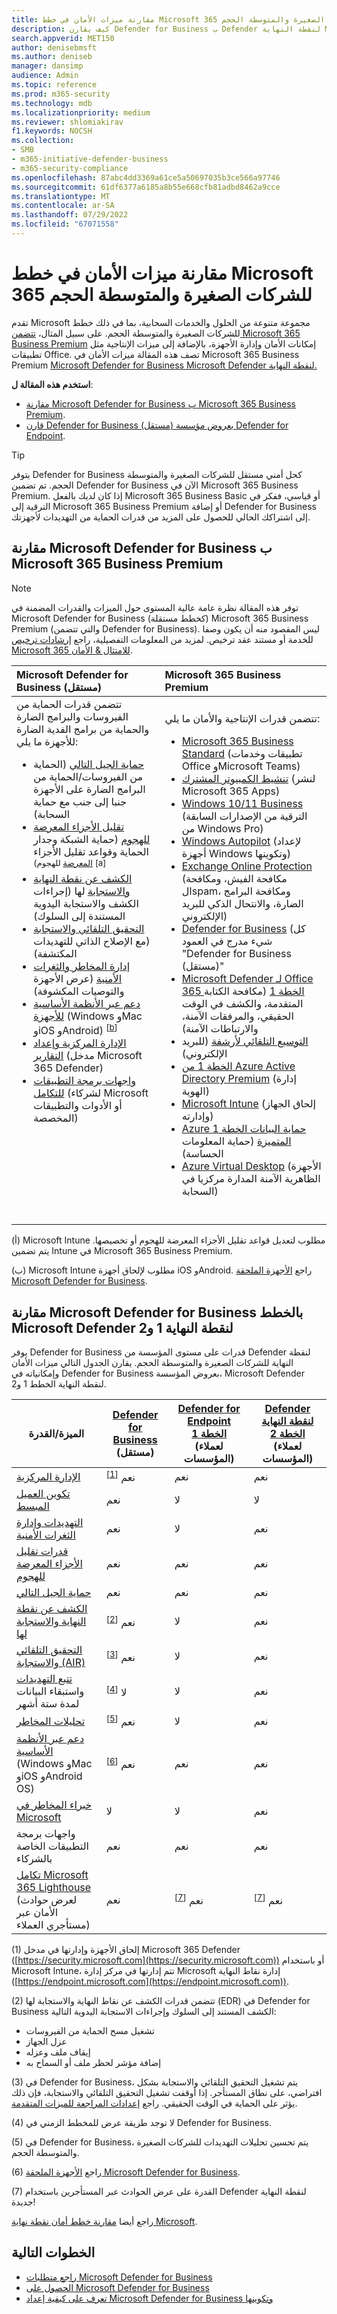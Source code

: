 ```yaml
---
title: مقارنة ميزات الأمان في خطط Microsoft 365 للشركات الصغيرة والمتوسطة الحجم
description: كيف يقارن Defender for Business ب Defender لنقطة النهاية Microsoft 365 Business Premium؟ اطلع على ما هو مضمن في كل خطة حتى تتمكن من اتخاذ قرار أكثر استنارة لشركتك.
search.appverid: MET150
author: denisebmsft
ms.author: deniseb
manager: dansimp
audience: Admin
ms.topic: reference
ms.prod: m365-security
ms.technology: mdb
ms.localizationpriority: medium
ms.reviewer: shlomiakirav
f1.keywords: NOCSH
ms.collection:
- SMB
- m365-initiative-defender-business
- m365-security-compliance
ms.openlocfilehash: 87abc4dd3369a61ce5a50697035b3ce566a97746
ms.sourcegitcommit: 61df6377a6185a8b55e668cfb81adbd8462a9cce
ms.translationtype: MT
ms.contentlocale: ar-SA
ms.lasthandoff: 07/29/2022
ms.locfileid: "67071558"
---
```

# <a name="compare-security-features-in-microsoft-365-plans-for-small-and-medium-sized-businesses"></a>مقارنة ميزات الأمان في خطط Microsoft 365 للشركات الصغيرة والمتوسطة الحجم

تقدم Microsoft مجموعة متنوعة من الحلول والخدمات السحابية، بما في ذلك خطط للشركات الصغيرة والمتوسطة الحجم. على سبيل المثال، [تتضمن Microsoft 365 Business Premium](../../business/microsoft-365-business-overview.md) إمكانات الأمان وإدارة الأجهزة، بالإضافة إلى ميزات الإنتاجية مثل تطبيقات Office. تصف هذه المقالة ميزات الأمان في Microsoft 365 Business Premium [Microsoft Defender for Business Microsoft Defender لنقطة النهاية.](../defender-endpoint/microsoft-defender-endpoint.md)


**استخدم هذه المقالة ل**:

- [مقارنة Microsoft Defender for Business ب Microsoft 365 Business Premium](#compare-microsoft-defender-for-business-to-microsoft-365-business-premium).
- [قارن Defender for Business (مستقل) بعروض مؤسسة Defender for Endpoint](#compare-microsoft-defender-for-business-to-microsoft-defender-for-endpoint-plans-1-and-2).

> [!TIP]
> يتوفر Defender for Business كحل أمني مستقل للشركات الصغيرة والمتوسطة الحجم. تم تضمين Defender for Business الآن في Microsoft 365 Business Premium. إذا كان لديك بالفعل Microsoft 365 Business Basic أو قياسي، ففكر في الترقية إلى Microsoft 365 Business Premium أو إضافة Defender for Business إلى اشتراكك الحالي للحصول على المزيد من قدرات الحماية من التهديدات لأجهزتك.

## <a name="compare-microsoft-defender-for-business-to-microsoft-365-business-premium"></a>مقارنة Microsoft Defender for Business ب Microsoft 365 Business Premium

> [!NOTE]
> توفر هذه المقالة نظرة عامة عالية المستوى حول الميزات والقدرات المضمنة في Microsoft Defender for Business (كخطط مستقلة) Microsoft 365 Business Premium (والتي تتضمن Defender for Business). ليس المقصود منه أن يكون وصفا للخدمة أو مستند عقد ترخيص. لمزيد من المعلومات التفصيلية، راجع [إرشادات ترخيص Microsoft 365 للامتثال & الأمان](/office365/servicedescriptions/microsoft-365-service-descriptions/microsoft-365-tenantlevel-services-licensing-guidance/microsoft-365-security-compliance-licensing-guidance).

| Microsoft Defender for Business (مستقل) | Microsoft 365 Business Premium |
|:---|:---|
| تتضمن قدرات الحماية من الفيروسات والبرامج الضارة والحماية من برامج الفدية الضارة للأجهزة ما يلي: <ul><li>[حماية الجيل التالي](../defender-endpoint/microsoft-defender-antivirus-in-windows-10.md) (الحماية من الفيروسات/الحماية من البرامج الضارة على الأجهزة جنبا إلى جنب مع حماية السحابة)</li><li>[تقليل الأجزاء المعرضة للهجوم](../defender-endpoint/overview-attack-surface-reduction.md) (حماية الشبكة وجدار الحماية وقواعد تقليل الأجزاء <sup>[المعرضة](#fna) للهجوم) [a]</sup></li><li>[الكشف عن نقطة النهاية والاستجابة](../defender-endpoint/overview-endpoint-detection-response.md) لها (إجراءات الكشف والاستجابة اليدوية المستندة إلى السلوك)</li><li>[التحقيق التلقائي والاستجابة](../defender/m365d-autoir.md) (مع الإصلاح الذاتي للتهديدات المكتشفة)</li><li>[إدارة المخاطر والثغرات الأمنية](mdb-view-tvm-dashboard.md) (عرض الأجهزة والتوصيات المكشوفة)</li><li>[دعم عبر الأنظمة الأساسية للأجهزة](mdb-onboard-devices.md) (Windows وMac وiOS وAndroid) <sup>[[b](#fnb)]</sup></li><li>[الإدارة المركزية وإعداد التقارير](mdb-get-started.md) (مدخل Microsoft 365 Defender)</li><li>[واجهات برمجة التطبيقات للتكامل](../defender-endpoint/management-apis.md) (لشركاء Microsoft أو الأدوات والتطبيقات المخصصة)</li></ul><br/><br/><br/><br/><br/><br/><br/> | تتضمن قدرات الإنتاجية والأمان ما يلي:<ul><li>[Microsoft 365 Business Standard](../../admin/admin-overview/what-is-microsoft-365-for-business.md) (تطبيقات وخدمات Office وMicrosoft Teams)</li><li>[تنشيط الكمبيوتر المشترك](/deployoffice/overview-shared-computer-activation) (لنشر Microsoft 365 Apps)</li><li>[Windows 10/11 Business](../../business-premium/m365bp-upgrade-windows-10-pro.md) (الترقية من الإصدارات السابقة من Windows Pro)</li><li>[Windows Autopilot](/mem/autopilot/windows-autopilot) (لإعداد أجهزة Windows وتكوينها)</li><li>[Exchange Online Protection](../office-365-security/exchange-online-protection-overview.md) (مكافحة الفيش، ومكافحة الspam، ومكافحة البرامج الضارة، والانتحال الذكي للبريد الإلكتروني)</li><li>[Defender for Business](mdb-overview.md) (كل شيء مدرج في العمود "Defender for Business (مستقل)" </li><li>[Microsoft Defender لـ Office 365 الخطة 1](../office-365-security/overview.md) (مكافحة الكتابة المتقدمة، والكشف في الوقت الحقيقي، والمرفقات الآمنة، والارتباطات الآمنة)</li><li>[التوسيع التلقائي لأرشفة](../../compliance/autoexpanding-archiving.md) (للبريد الإلكتروني)</li><li>[الخطة 1 من Azure Active Directory Premium](/azure/active-directory/fundamentals/active-directory-whatis) (إدارة الهوية)</li><li>[Microsoft Intune](/mem/intune/fundamentals/what-is-intune) (إلحاق الجهاز وإدارته)</li><li>[Azure حماية البيانات الخطة 1 المتميزة](/azure/information-protection/what-is-information-protection) (حماية المعلومات الحساسة)</li><li>[Azure Virtual Desktop](/azure/virtual-desktop/overview) (الأجهزة الظاهرية الآمنة المدارة مركزيا في السحابة)</li></ul> |

(<a id="fna">أ</a>) Microsoft Intune مطلوب لتعديل قواعد تقليل الأجزاء المعرضة للهجوم أو تخصيصها. يتم تضمين Intune في Microsoft 365 Business Premium.

(<a id="fnb">ب</a>) Microsoft Intune مطلوب لإلحاق أجهزة iOS وAndroid. راجع [الأجهزة الملحقة Microsoft Defender for Business](mdb-onboard-devices.md).

## <a name="compare-microsoft-defender-for-business-to-microsoft-defender-for-endpoint-plans-1-and-2"></a>مقارنة Microsoft Defender for Business بالخطط Microsoft Defender لنقطة النهاية 1 و2

يوفر Defender for Business قدرات على مستوى المؤسسة من Defender لنقطة النهاية للشركات الصغيرة والمتوسطة الحجم. يقارن الجدول التالي ميزات الأمان وإمكانياته في Defender for Business بعروض المؤسسة، Microsoft Defender لنقطة النهاية الخطط 1 و2.

|الميزة/القدرة|[Defender for Business](mdb-overview.md)<br/>(مستقل)|[Defender for Endpoint الخطة 1](../defender-endpoint/defender-endpoint-plan-1.md)<br/>(لعملاء المؤسسات) |[Defender لنقطة النهاية الخطة 2](../defender-endpoint/microsoft-defender-endpoint.md)<br/>(لعملاء المؤسسات) |
|---|---|---|---|
|[الإدارة المركزية](../defender-endpoint/manage-atp-post-migration.md) |نعم <sup>[[1](#fn1)]</sup>|نعم|نعم|
|[تكوين العميل المبسط](mdb-simplified-configuration.md)|نعم|لا|لا|
|[التهديدات وإدارة الثغرات الأمنية](../defender-endpoint/next-gen-threat-and-vuln-mgt.md)|نعم|لا|نعم|
|[قدرات تقليل الأجزاء المعرضة للهجوم](../defender-endpoint/overview-attack-surface-reduction.md)|نعم|نعم|نعم|
|[حماية الجيل التالي](../defender-endpoint/next-generation-protection.md)|نعم|نعم|نعم|
|[الكشف عن نقطة النهاية والاستجابة لها](../defender-endpoint/overview-endpoint-detection-response.md)|نعم <sup>[[2](#fn2)]</sup>|لا|نعم|
|[التحقيق التلقائي والاستجابة (AIR)](../defender-endpoint/automated-investigations.md)|نعم <sup>[[3](#fn3)]</sup>|لا|نعم|
|[تتبع التهديدات](../defender-endpoint/advanced-hunting-overview.md) واستبقاء البيانات لمدة ستة أشهر |لا <sup>[[4](#fn4)]</sup>|لا|نعم|
|[تحليلات المخاطر](../defender-endpoint/threat-analytics.md)|نعم <sup>[[5](#fn5)]</sup>|لا|نعم|
|[دعم عبر الأنظمة الأساسية](../defender-endpoint/minimum-requirements.md) <br/>(Windows وMac وiOS وAndroid OS)|نعم <sup>[[6](#fn6)]</sup>|نعم|نعم|
|[خبراء المخاطر في Microsoft](../defender-endpoint/microsoft-threat-experts.md)|لا|لا|نعم|
|واجهات برمجة التطبيقات الخاصة بالشركاء|نعم|نعم|نعم|
|[تكامل Microsoft 365 Lighthouse](../../lighthouse/m365-lighthouse-overview.md) <br/>(لعرض حوادث الأمان عبر مستأجري العملاء)|نعم |نعم <sup>[[7](#fn7)]</sup>|نعم <sup>[[7](#fn7)]</sup>|

(<a id="fn1">1</a>) إلحاق الأجهزة وإدارتها في مدخل Microsoft 365 Defender ([https://security.microsoft.com](https://security.microsoft.com)) أو باستخدام Microsoft Intune، تتم إدارتها في مركز إدارة Microsoft إدارة نقاط النهاية ([https://endpoint.microsoft.com](https://endpoint.microsoft.com)).

(<a id="fn2">2</a>) تتضمن قدرات الكشف عن نقاط النهاية والاستجابة لها (EDR) في Defender for Business الكشف المستند إلى السلوك وإجراءات الاستجابة اليدوية التالية: 
- تشغيل مسح الحماية من الفيروسات
- عزل الجهاز
- إيقاف ملف وعزله
- إضافة مؤشر لحظر ملف أو السماح به

(<a id="fn3">3</a>) في Defender for Business، يتم تشغيل التحقيق التلقائي والاستجابة بشكل افتراضي، على نطاق المستأجر. إذا أوقفت تشغيل التحقيق التلقائي والاستجابة، فإن ذلك يؤثر على الحماية في الوقت الحقيقي. راجع [إعدادات المراجعة للميزات المتقدمة](mdb-configure-security-settings.md#review-settings-for-advanced-features).  

(<a id="fn4">4</a>) لا توجد طريقة عرض للمخطط الزمني في Defender for Business.

(<a id="fn5">5</a>) في Defender for Business، يتم تحسين تحليلات التهديدات للشركات الصغيرة والمتوسطة الحجم.

(<a id="fn6">6</a>) راجع [الأجهزة الملحقة Microsoft Defender for Business](mdb-onboard-devices.md).

(<a id="fn7">7</a>) القدرة على عرض الحوادث عبر المستأجرين باستخدام Defender لنقطة النهاية جديدة!

راجع أيضا [مقارنة خطط أمان نقطة نهاية Microsoft](../defender-endpoint/defender-endpoint-plan-1-2.md).

## <a name="next-steps"></a>الخطوات التالية

- [راجع متطلبات Microsoft Defender for Business](mdb-requirements.md)
- [الحصول على Microsoft Defender for Business](get-defender-business.md)
- [تعرف على كيفية إعداد Microsoft Defender for Business وتكوينها](mdb-setup-configuration.md)
